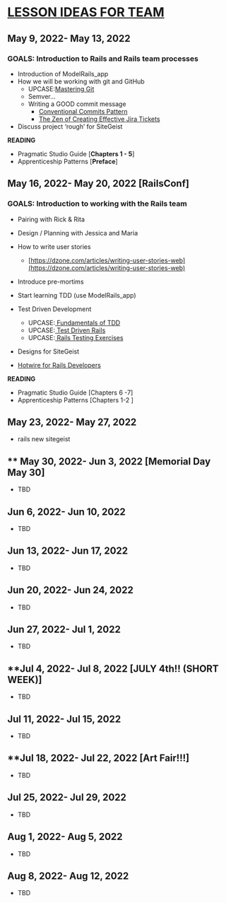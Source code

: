 


# [LESSON IDEAS FOR TEAM](./lesson_ideas.md)


## May 9, 2022- May 13, 2022 
### GOALS: Introduction to Rails and Rails team processes
* Introduction of ModelRails_app 
* How we will be working with git and GitHub
  - UPCASE:[Mastering Git](https://thoughtbot.com/upcase/videos/git-object-model)
  - Semver...
  - Writing a GOOD commit message
    - [Conventional Commits Pattern](https://www.conventionalcommits.org/en/v1.0.0/#summary)
    - [The Zen of Creating Effective Jira Tickets](https://github.com/lsa-mis/modelrails_playbook/wiki/1.0-The-Zen-of-creating-Jira-tickets)
* Discuss project ‘rough’ for  SiteGeist 

**READING**
* Pragmatic Studio Guide [**Chapters 1 - 5**]
* Apprenticeship Patterns [**Preface**]

## May 16, 2022- May 20, 2022 **[RailsConf]**
### GOALS: Introduction to working with the Rails team
* Pairing with Rick & Rita
* Design / Planning with Jessica and Maria
* How to write user stories
  * [https://dzone.com/articles/writing-user-stories-web](https://dzone.com/articles/writing-user-stories-web)
* Introduce pre-mortims
* Start learning TDD (use ModelRails_app)

* Test Driven Development
    * UPCASE:[ Fundamentals of TDD](https://thoughtbot.com/upcase/fundamentals-of-tdd)
    * UPCASE:[ Test Driven Rails](https://thoughtbot.com/upcase/test-driven-rails)
    * UPCASE:[ Rails Testing Exercises](https://thoughtbot.com/upcase/rails-testing-exercises)
* Designs for SiteGeist
* [Hotwire for Rails Developers](https://pragmaticstudio.com/hotwire-rails)

**READING**
* Pragmatic Studio Guide [Chapters 6 -7]
* Apprenticeship Patterns [Chapters 1-2 ]

## May 23, 2022- May 27, 2022
* rails new sitegeist

## ** May 30, 2022- Jun 3, 2022 **[Memorial Day May 30]**

* TBD
## Jun 6, 2022- Jun 10, 2022

* TBD

## Jun 13, 2022- Jun 17, 2022

* TBD

## Jun 20, 2022- Jun 24, 2022

* TBD

## Jun 27, 2022- Jul 1, 2022

* TBD

## **Jul 4, 2022- Jul 8, 2022 **[JULY 4th!! (SHORT WEEK)]**

* TBD

## Jul 11, 2022- Jul 15, 2022

* TBD

## **Jul 18, 2022- Jul 22, 2022 **[Art Fair!!!]**

* TBD

## Jul 25, 2022- Jul 29, 2022

* TBD

## Aug 1, 2022- Aug 5, 2022



* TBD


## Aug 8, 2022- Aug 12, 2022



* TBD